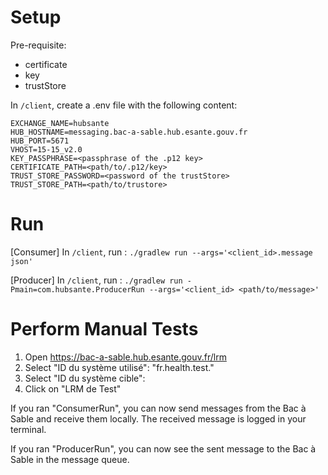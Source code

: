 # Setup

Pre-requisite:

- certificate
- key
- trustStore

In `/client`, create a .env file with the following content:

```
EXCHANGE_NAME=hubsante
HUB_HOSTNAME=messaging.bac-a-sable.hub.esante.gouv.fr
HUB_PORT=5671
VHOST=15-15_v2.0
KEY_PASSPHRASE=<passphrase of the .p12 key>
CERTIFICATE_PATH=<path/to/.p12/key>
TRUST_STORE_PASSWORD=<password of the trustStore>
TRUST_STORE_PATH=<path/to/trustore>
```

# Run

[Consumer]
In `/client`, run :
`./gradlew run --args='<client_id>.message json'`

[Producer]
In `/client`, run :
`./gradlew run -Pmain=com.hubsante.ProducerRun --args='<client_id> <path/to/message>'`

# Perform Manual Tests

1. Open https://bac-a-sable.hub.esante.gouv.fr/lrm
2. Select "ID du système utilisé": "fr.health.test.<denomination>"
3. Select "ID du système cible": <clientId>
4. Click on "LRM de Test"

If you ran "ConsumerRun", you can now send messages from the Bac à Sable and receive them locally. The received message is logged in your terminal.

If you ran "ProducerRun", you can now see the sent message to the Bac à Sable in the message queue.
